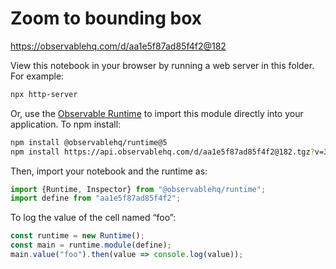 # Zoom to bounding box

https://observablehq.com/d/aa1e5f87ad85f4f2@182

View this notebook in your browser by running a web server in this folder. For
example:

~~~sh
npx http-server
~~~

Or, use the [Observable Runtime](https://github.com/observablehq/runtime) to
import this module directly into your application. To npm install:

~~~sh
npm install @observablehq/runtime@5
npm install https://api.observablehq.com/d/aa1e5f87ad85f4f2@182.tgz?v=3
~~~

Then, import your notebook and the runtime as:

~~~js
import {Runtime, Inspector} from "@observablehq/runtime";
import define from "aa1e5f87ad85f4f2";
~~~

To log the value of the cell named “foo”:

~~~js
const runtime = new Runtime();
const main = runtime.module(define);
main.value("foo").then(value => console.log(value));
~~~
